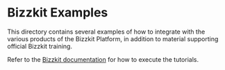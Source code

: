 <h1>Bizzkit Examples</h1>

This directory contains several examples of how to integrate with the various products of the Bizzkit Platform, in addition to material supporting official Bizzkit training.

Refer to the [Bizzkit documentation](https://docs.bizzkit.com/) for how to execute the tutorials.
